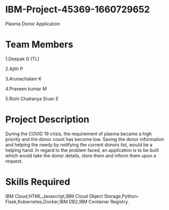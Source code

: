 # IBM-Project-45369-1660729652
Plasma Donor Application

# Team Members
1.Deepak G (TL)

2.Ajith P

3.Arunachalam K

4.Praveen kumar M

5.Rishi Chaitanya Sivan E

# Project Description
During the COVID 19 crisis, the requirement of plasma became a high priority and the donor count has become low. Saving the donor information and helping the needy by notifying the current donors list, would be a helping hand. In regard to the problem faced, an application is to be built which would take the donor details, store them and inform them upon a request.
# Skills Required
IBM Cloud,HTML,Javascript,IBM Cloud Object Storage,Python-Flask,Kubernetes,Docker,IBM DB2,IBM Container Registry.
